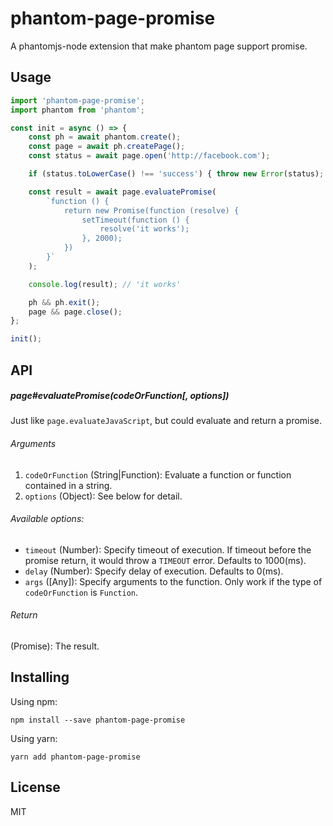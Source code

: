 # phantom-page-promise

A phantomjs-node extension that make phantom page support promise.

## Usage

```js
import 'phantom-page-promise';
import phantom from 'phantom';

const init = async () => {
    const ph = await phantom.create();
    const page = await ph.createPage();
    const status = await page.open('http://facebook.com');

    if (status.toLowerCase() !== 'success') { throw new Error(status); }

    const result = await page.evaluatePromise(
        `function () {
            return new Promise(function (resolve) {
                setTimeout(function () {
                    resolve('it works');
                }, 2000);
            })
        }`
    );

    console.log(result); // 'it works'

    ph && ph.exit();
    page && page.close();
};

init();
```

## API

##### page#evaluatePromise(codeOrFunction[, options])

Just like `page.evaluateJavaScript`, but could evaluate and return a promise.

###### Arguments

1. `codeOrFunction` (String|Function): Evaluate a function or function contained in a string.
2. `options` (Object): See below for detail.

###### Available options:

- `timeout` (Number): Specify timeout of execution. If timeout before the promise return, it would throw a `TIMEOUT` error. Defaults to 1000(ms).
- `delay` (Number): Specify delay of execution. Defaults to 0(ms).
- `args` ([Any]): Specify arguments to the function. Only work if the type of `codeOrFunction` is `Function`.

###### Return

(Promise): The result.


## Installing

Using npm:

```
npm install --save phantom-page-promise
```

Using yarn:

```
yarn add phantom-page-promise
```

## License

MIT
